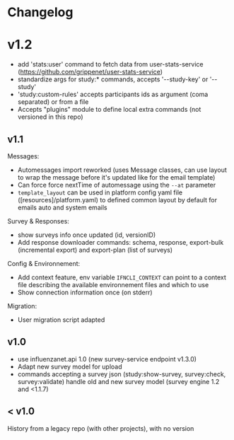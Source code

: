 


# Changelog

# v1.2

- add 'stats:user' command to fetch data from user-stats-service (https://github.com/grippenet/user-stats-service)
- standardize args for study:* commands, accepts '--study-key' or '--study'
- 'study:custom-rules' accepts participants ids as argument (coma separated) or from a file
- Accepts "plugins" module to define local extra commands (not versioned in this repo)

## v1.1

Messages:

- Automessages import reworked (uses Message classes, can use layout to wrap the message before it's updated like for the email template)
- Can force force nextTime of automessage using the `--at` parameter
- `template_layout` can be used in platform config yaml file  ([resources]/platform.yaml) to defined common layout by default for emails auto and system emails

Survey & Responses:

- show surveys info once updated (id, versionID)
- Add response downloader commands: schema, response, export-bulk (incremental export) and export-plan (list of surveys)

Config & Environnement:

- Add context feature, env variable `IFNCLI_CONTEXT` can point to a context file describing the available environnement files and which to use
- Show connection information once (on stderr)

Migration:

- User migration script adapted

## v1.0

- use influenzanet.api 1.0 (new survey-service endpoint v1.3.0)
- Adapt new survey model for upload
- commands accepting a survey json (study:show-survey, survey:check, survey:validate) handle old and new survey model (survey engine 1.2 and <1.1.7)

## < v1.0

History from a legacy repo (with other projects), with no version
